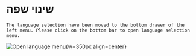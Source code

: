 # שינוי שפה

```{note}
The language selection have been moved to the bottom drawer of the left menu. Please click on the bottom bar to open language selection menu.
```

![Open language menu](../images/documentation_language_menu.png){w=350px align=center}
